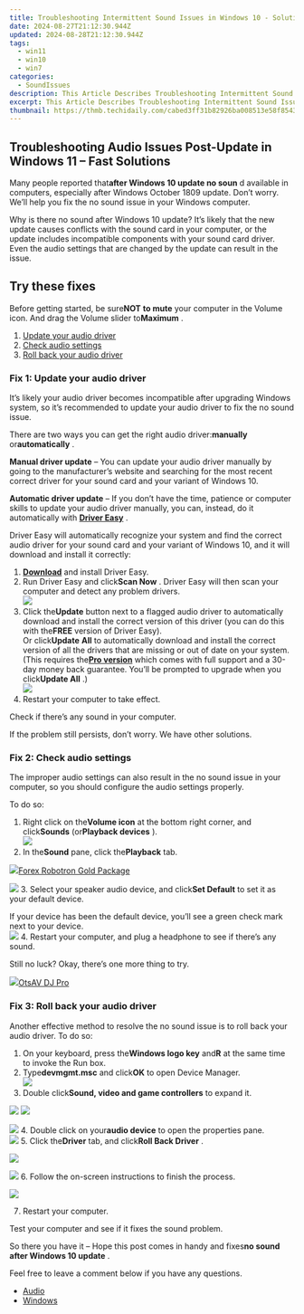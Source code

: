 ```yaml
---
title: Troubleshooting Intermittent Sound Issues in Windows 10 - Solutions Unveiled
date: 2024-08-27T21:12:30.944Z
updated: 2024-08-28T21:12:30.944Z
tags:
  - win11
  - win10
  - win7
categories:
  - SoundIssues
description: This Article Describes Troubleshooting Intermittent Sound Issues in Windows 10 - Solutions Unveiled
excerpt: This Article Describes Troubleshooting Intermittent Sound Issues in Windows 10 - Solutions Unveiled
thumbnail: https://thmb.techidaily.com/cabed3ff31b82926ba008513e58f8543d937e5a9afb11a07e4133edf1c0ffefb.jpg
---
```


## Troubleshooting Audio Issues Post-Update in Windows 11 – Fast Solutions

Many people reported that**after Windows 10 update no soun** d available in computers, especially after Windows October 1809 update. Don’t worry. We’ll help you fix the no sound issue in your Windows computer.

 Why is there no sound after Windows 10 update? It’s likely that the new update causes conflicts with the sound card in your computer, or the update includes incompatible components with your sound card driver. Even the audio settings that are changed by the update can result in the issue.

## Try these fixes

 Before getting started, be sure**NOT** **to mute** your computer in the Volume icon. And drag the Volume slider to**Maximum** .

1. [Update your audio driver](https://tools.techidaily.com/drivereasy/download/)
2. [Check audio settings](https://tools.techidaily.com/drivereasy/download/)
3. [Roll back your audio driver](https://tools.techidaily.com/drivereasy/download/)

### Fix 1: Update your audio driver

 It’s likely your audio driver becomes incompatible after upgrading Windows system, so it’s recommended to update your audio driver to fix the no sound issue.

 There are two ways you can get the right audio driver:**manually** or**automatically** .

**Manual driver update** – You can update your audio driver manually by going to the manufacturer’s website and searching for the most recent correct driver for your sound card and your variant of Windows 10.

**Automatic driver update** – If you don’t have the time, patience or computer skills to update your audio driver manually, you can, instead, do it automatically with **[Driver Easy](https://tools.techidaily.com/drivereasy/download/)**  .

 Driver Easy will automatically recognize your system and find the correct audio driver for your sound card and your variant of Windows 10, and it will download and install it correctly:

1. [**Download**](https://tools.techidaily.com/drivereasy/download/) and install Driver Easy.
2. Run Driver Easy and click**Scan Now** . Driver Easy will then scan your computer and detect any problem drivers.  
![](https://images.drivereasy.com/wp-content/uploads/2018/10/img_5bc72204e5e8f.jpg)
3. Click the**Update** button next to a flagged audio driver to automatically download and install the correct version of this driver (you can do this with the**FREE** version of Driver Easy).  
 Or click**Update** **All** to automatically download and install the correct version of all the drivers that are missing or out of date on your system. (This requires the[**Pro version**](https://tools.techidaily.com/drivereasy/download/) which comes with full support and a 30-day money back guarantee. You’ll be prompted to upgrade when you click**Update All** .)  
![](https://images.drivereasy.com/wp-content/uploads/2018/10/img_5bc72220f11f9.jpg)
4. Restart your computer to take effect.

Check if there’s any sound in your computer.

 If the problem still persists, don’t worry. We have other solutions.

### Fix 2: Check audio settings

 The improper audio settings can also result in the no sound issue in your computer, so you should configure the audio settings properly.

To do so:

1. Right click on the**Volume icon** at the bottom right corner, and click**Sounds** (or**Playback devices** ).  
![](https://images.drivereasy.com/wp-content/uploads/2018/02/img_5a962b29937b9.png)
2. In the**Sound** pane, click the**Playback** tab.  
<!-- affiliate ads begin -->
<a href="https://secure.2checkout.com/order/checkout.php?PRODS=4727541&QTY=1&AFFILIATE=108875&CART=1"><img src="https://secure.avangate.com/images/merchant/5f4f7141b65a730b4efb0e0d51f63e94/products/copy_copy_forexrobotronbox.gif" border="0">Forex Robotron Gold Package</a>
<!-- affiliate ads end -->
![](https://images.drivereasy.com/wp-content/uploads/2018/10/img_5bc7201dbcc98.jpg)
3. Select your speaker audio device, and click**Set Default** to set it as your default device.  
<!-- affiliate ads begin -->

<!-- affiliate ads end -->
 If your device has been the default device, you’ll see a green check mark next to your device.  
![](https://images.drivereasy.com/wp-content/uploads/2018/10/img_5bc72066a032c.jpg)
4. Restart your computer, and plug a headphone to see if there’s any sound.

Still no luck? Okay, there’s one more thing to try.

<!-- affiliate ads begin -->
<a href="https://otszone.ots7.com/order/checkout.php?PRODS=4713321&QTY=1&AFFILIATE=108875&CART=1"><img src="https://green.ots7.com/screenshots/OtsAV/OtsAVDJ1.90-300x188.jpg" border="0">OtsAV DJ Pro</a>
<!-- affiliate ads end -->
### Fix 3: Roll back your audio driver

 Another effective method to resolve the no sound issue is to roll back your audio driver. To do so:

1. On your keyboard, press the**Windows logo key** and**R** at the same time to invoke the Run box.
2. Type**devmgmt.msc** and click**OK** to open Device Manager.  
![](https://images.drivereasy.com/wp-content/uploads/2018/10/img_5bc721431cb33.jpg)
3. Double click**Sound, video and game controllers** to expand it.  
<!-- affiliate ads begin -->
<a href="https://shop.manycam.com/order/checkout.php?PRODS=17727588&QTY=1&AFFILIATE=108875&CART=1"><img src="https://secure.avangate.com/images/merchant/8230bea7d54bcdf99cdfe85cb07313d5/mcaffbanner600x500.png" border="0"></a>
<a href="https://shop.manycam.com/order/checkout.php?PRODS=17727588&QTY=1&AFFILIATE=108875&CART=1"><img src="https://secure.avangate.com/images/merchant/8230bea7d54bcdf99cdfe85cb07313d5/Affiliates_300x250px_valentinesday.png" border="0"></a>
<!-- affiliate ads end -->
![](https://images.drivereasy.com/wp-content/uploads/2018/10/img_5bc72165a0e6f.jpg)
4. Double click on your**audio device** to open the properties pane.  
![](https://images.drivereasy.com/wp-content/uploads/2018/10/img_5bc7218e14fa5.jpg)
5. Click the**Driver** tab, and click**Roll Back Driver** .  
<!-- affiliate ads begin -->
<a href="https://store.movavi.com/affiliate.php?ACCOUNT=MOVAVI&AFFILIATE=108875&PATH=https%3A%2F%2Fwww.movavi.com%3FAFFILIATE%3D108875%26RESOURCE%3DMovavi%2BScreen%2BRecorder%2Bbox"><img src="https://mcusercontent.com/0885a03ded3d480dca9287f12/images/f026b149-fc7c-fd54-5f3e-1460bbb19b6b.jpg" border="0"></a>
<!-- affiliate ads end -->
![](https://images.drivereasy.com/wp-content/uploads/2018/10/img_5bc721ba8a50e.jpg)
6. Follow the on-screen instructions to finish the process.
<!-- affiliate ads begin -->
<a href="https://store.massmailsoftware.com/order/checkout.php?PRODS=1047974&QTY=1&AFFILIATE=108875&CART=1"><img src="https://secure.avangate.com/images/merchant/dc87c13749315c7217cdc4ac692e704c/banera_for_partners-04_%281%29.jpg" border="0"></a>
<!-- affiliate ads end -->
7. Restart your computer.

Test your computer and see if it fixes the sound problem.

 So there you have it – Hope this post comes in handy and fixes**no sound after Windows 10 update** .

Feel free to leave a comment below if you have any questions.

* [Audio](https://tools.techidaily.com/drivereasy/download/)
* [Windows](https://tools.techidaily.com/drivereasy/download/)

<ins class="adsbygoogle"
     style="display:block"
     data-ad-format="autorelaxed"
     data-ad-client="ca-pub-7571918770474297"
     data-ad-slot="1223367746"></ins>



<ins class="adsbygoogle"
     style="display:block"
     data-ad-client="ca-pub-7571918770474297"
     data-ad-slot="8358498916"
     data-ad-format="auto"
     data-full-width-responsive="true"></ins>


